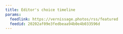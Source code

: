```yaml
---
title: Editor's choice timeline
params:
  feedlink: https://vernissage.photos/rss/featured
  feedid: 20202af09e3fedbeaa94b0e4b033596d
---
```


